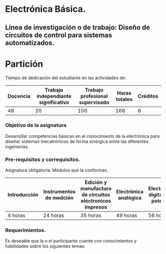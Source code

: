 # Electrónica Básica.
##     Línea de investigación o de trabajo: Diseño de circuitos de control para sistemas automatizados.


# Partición 
Tiempo de dedicación del estudiante en las actividades de: 

| Docencia| Trabajo independiante significativo|Trabajo profesional supervisado|Horas totales| Créditos |            
| --------| -----------------------------------|-------------------------------|-------------| ---------|
| 48      |                          20        |                100            |          168|         6|


###  Objetivo de la asignatura

Desarrollar competencias básicas en el conocimiento de la electrónica para diseñar sistemas mecatrónicos de forma sinérgica entre las diferentes ingenierías. 

### Pre-requisitos y correquisitos.
Asignatura obligatoria. Módulos que la conforman.

|Introducción|Instrumentos de medción|Edición y manufactura de circuitos eléctronicos impresos|Electrónica analógica|Electrónica digital y de potencia |            
| --------| -----------------------------------|-------------------------------|-------------| ---------|
| 4 horas |24 horas                            | 35 horas                      | 49 horas    |56 horas  |

### Requerimientos.
Es deseable que la o el participante cuente con conocimientos y habilidades sobre los siguientes temas:



